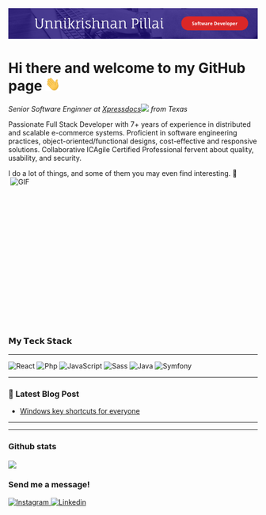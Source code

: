 <img src="/Banner2.png" alt="banner" />

<h1> Hi there and welcome to my GitHub page <img  src="https://raw.githubusercontent.com/ABSphreak/ABSphreak/master/gifs/Hi.gif" width="30px"></h1>

<p><em>Senior Software Enginner at <a href="https://www.xpressdocs.com/">Xpressdocs</a><img src="https://media.giphy.com/media/WUlplcMpOCEmTGBtBW/giphy.gif" width="30">
from Texas</em></p>

<p>Passionate Full Stack Developer with 7+ years of experience in distributed and scalable e-commerce systems. Proficient in software engineering practices, object-oriented/functional designs, cost-effective and responsive solutions. Collaborative ICAgile Certified Professional fervent about quality, usability, and security.</p>
I do a lot of things, and some of them you may even find interesting. 🤞

  <img align="right" alt="GIF" src="https://github.com/abhisheknaiidu/abhisheknaiidu/blob/master/code.gif?raw=true" width="500" height="320" />


### 𝗠𝘆 𝗧𝗲𝗰𝗸 𝗦𝘁𝗮𝗰𝗸
---
<p>
  <img alt="React" src="https://img.shields.io/badge/React-61DAFB?logo=react&logoColor=white&style=for-the-badge" />
  <img alt="Php" src="https://img.shields.io/badge/Php-777BB4?logo=php&logoColor=white&style=for-the-badge" />
  <img alt="JavaScript" src="https://img.shields.io/badge/JavaScript-F7DF1E?logo=javascript&logoColor=white&style=for-the-badge" />
  <img alt="Sass" src="https://img.shields.io/badge/Sass-CC6699?logo=sass&logoColor=white&style=for-the-badge" />
  <img alt="Java" src="https://img.shields.io/badge/Java-007396?logo=java&logoColor=white&style=for-the-badge" />
  <img alt="Symfony" src="https://img.shields.io/badge/Symfony-000000?logo=symfony&logoColor=white&style=for-the-badge" />
</p>


---

### 📝 Latest Blog Post

<!-- BLOG-POST-LIST:START -->
- [Windows key shortcuts for everyone](https://dev.to/404foundu/10-windows-key-shortcuts-for-everyone-15g9)
<!-- BLOG-POST-LIST:END -->

-----



---

### Github stats

<img align="center" src="https://github-readme-stats.vercel.app/api?username=404FoundU&count_private=true&title_color=FD9047&icon_color=FD9047&text_color=0C2233&custom_title=Unnikrishnan's+GitHub+Stats&show_icons=true" />

### Send me a message!

<p>
  
  <a href="https://www.instagram.com/xpell_art/">
    <img alt="Instagram" src="https://img.shields.io/badge/Instagram-E4405F?logo=instagram&logoColor=white&style=for-the-badge" />
  </a>
  <a href="https://www.linkedin.com/in/unnikrishnanrpillai/">
    <img alt="Linkedin" src="https://img.shields.io/badge/linkedin-0077B5?logo=linkedin&logoColor=white&style=for-the-badge" />
  </a>
</p>
